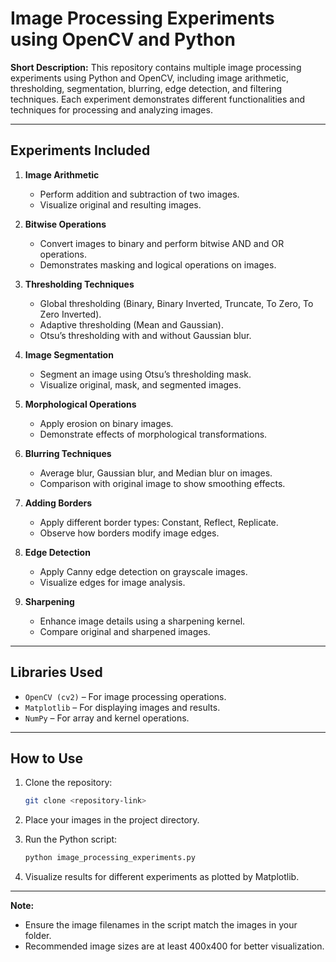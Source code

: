 # **Image Processing Experiments using OpenCV and Python**

**Short Description:**
This repository contains multiple image processing experiments using Python and OpenCV, including image arithmetic, thresholding, segmentation, blurring, edge detection, and filtering techniques. Each experiment demonstrates different functionalities and techniques for processing and analyzing images.

---

## **Experiments Included**

1. **Image Arithmetic**

   * Perform addition and subtraction of two images.
   * Visualize original and resulting images.

2. **Bitwise Operations**

   * Convert images to binary and perform bitwise AND and OR operations.
   * Demonstrates masking and logical operations on images.

3. **Thresholding Techniques**

   * Global thresholding (Binary, Binary Inverted, Truncate, To Zero, To Zero Inverted).
   * Adaptive thresholding (Mean and Gaussian).
   * Otsu’s thresholding with and without Gaussian blur.

4. **Image Segmentation**

   * Segment an image using Otsu’s thresholding mask.
   * Visualize original, mask, and segmented images.

5. **Morphological Operations**

   * Apply erosion on binary images.
   * Demonstrate effects of morphological transformations.

6. **Blurring Techniques**

   * Average blur, Gaussian blur, and Median blur on images.
   * Comparison with original image to show smoothing effects.

7. **Adding Borders**

   * Apply different border types: Constant, Reflect, Replicate.
   * Observe how borders modify image edges.

8. **Edge Detection**

   * Apply Canny edge detection on grayscale images.
   * Visualize edges for image analysis.

9. **Sharpening**

   * Enhance image details using a sharpening kernel.
   * Compare original and sharpened images.

---

## **Libraries Used**

* `OpenCV (cv2)` – For image processing operations.
* `Matplotlib` – For displaying images and results.
* `NumPy` – For array and kernel operations.

---

## **How to Use**

1. Clone the repository:

   ```bash
   git clone <repository-link>
   ```
2. Place your images in the project directory.
3. Run the Python script:

   ```bash
   python image_processing_experiments.py
   ```
4. Visualize results for different experiments as plotted by Matplotlib.

---

**Note:**

* Ensure the image filenames in the script match the images in your folder.
* Recommended image sizes are at least 400x400 for better visualization.
